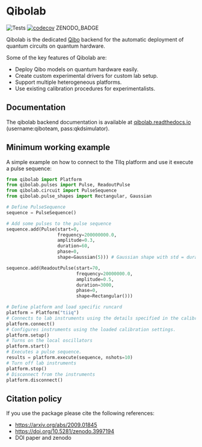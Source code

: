 # Qibolab

![Tests](https://github.com/qiboteam/qibolab/workflows/Tests/badge.svg)
[![codecov](https://codecov.io/gh/qiboteam/qibolab/branch/main/graph/badge.svg?token=11UENAPBPH)](https://codecov.io/gh/qiboteam/qibolab)
ZENODO_BADGE

Qibolab is the dedicated [Qibo](https://github.com/qiboteam/qibo) backend for
the automatic deployment of quantum circuits on quantum hardware.

Some of the key features of Qibolab are:

* Deploy Qibo models on quantum hardware easily.
* Create custom experimental drivers for custom lab setup.
* Support multiple heterogeneous platforms.
* Use existing calibration procedures for experimentalists.

## Documentation

The qibolab backend documentation is available at [qibolab.readthedocs.io](http://34.240.99.72/qibolab/) (username:qiboteam, pass:qkdsimulator).

## Minimum working example

A simple example on how to connect to the TIIq platform and use it execute a pulse sequence:

```python
from qibolab import Platform
from qibolab.pulses import Pulse, ReadoutPulse
from qibolab.circuit import PulseSequence
from qibolab.pulse_shapes import Rectangular, Gaussian

# Define PulseSequence
sequence = PulseSequence()

# Add some pulses to the pulse sequence
sequence.add(Pulse(start=0,
                   frequency=200000000.0,
                   amplitude=0.3,
                   duration=60,
                   phase=0,
                   shape=Gaussian(5))) # Gaussian shape with std = duration / 5

sequence.add(ReadoutPulse(start=70,
                          frequency=20000000.0,
                          amplitude=0.5,
                          duration=3000,
                          phase=0,
                          shape=Rectangular()))

# Define platform and load specific runcard
platform = Platform("tiiq")
# Connects to lab instruments using the details specified in the calibration settings.
platform.connect()
# Configures instruments using the loaded calibration settings.
platform.setup()
# Turns on the local oscillators
platform.start()
# Executes a pulse sequence.
results = platform.execute(sequence, nshots=10)
# Turn off lab instruments
platform.stop()
# Disconnect from the instruments
platform.disconnect()
```

## Citation policy

If you use the package please cite the following references:
- https://arxiv.org/abs/2009.01845
- https://doi.org/10.5281/zenodo.3997194
- DOI paper and zenodo
